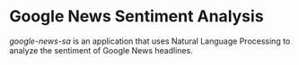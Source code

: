 # Google News Sentiment Analysis 

*google-news-sa* is an application that uses Natural Language Processing to analyze the 
sentiment of Google News headlines. 


